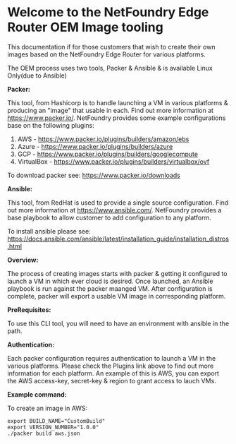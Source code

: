 # Welcome to the NetFoundry Edge Router OEM Image tooling

This documentation if for those customers that wish to create their own images based on the NetFoundry Edge Router for various platforms.

The OEM process uses two tools, Packer & Ansible & is available Linux Only(due to Ansible)

**Packer:**

This tool, from Hashicorp is to handle launching a VM in various platforms & producing an "image" that usable in each.  Find out more information at https://www.packer.io/.  NetFoundry provides some example configurations base on the following plugins:

1. AWS - https://www.packer.io/plugins/builders/amazon/ebs
1. Azure - https://www.packer.io/plugins/builders/azure
1. GCP - https://www.packer.io/plugins/builders/googlecompute
1. VirtualBox - https://www.packer.io/plugins/builders/virtualbox/ovf

To download packer see: https://www.packer.io/downloads


**Ansible:**

This tool, from RedHat is used to provide a single source configuration.  Find out more information at https://www.ansible.com/. NetFoundry provides a base playbook to allow customer to add configuration to any platform.

To install ansible please see: https://docs.ansible.com/ansible/latest/installation_guide/installation_distros.html



**Overview:**

The process of creating images starts with packer & getting it configured to launch a VM in which ever cloud is desired. Once launched, an Ansible playbook is run against the packer maanged VM.  After configuration is complete, packer will export a usable VM image in corresponding platform.

**PreRequisites:**

To use this CLI tool, you will need to have an environment with ansible in the path.

**Authentication:**

Each packer configuration requires authentication to launch a VM in the various platforms.  Please check the Plugins link above to find out more information for each platform.  An example of this is AWS, you can export the AWS access-key, secret-key & region to grant access to lauch VMs.

**Example command:**

To create an image in AWS:

    export BUILD_NAME="CustomBuild"
    export VERSION_NUMBER="1.0.0"
    ./packer build aws.json


